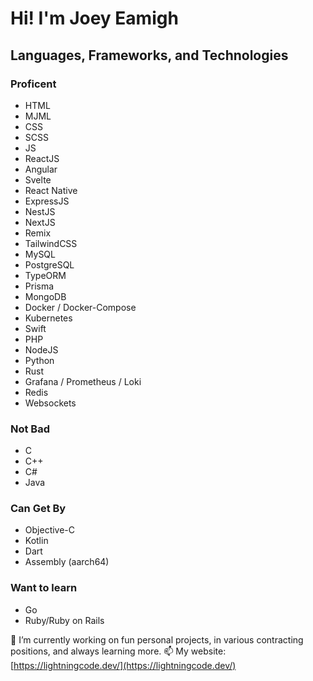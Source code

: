 # Hi! I'm Joey Eamigh

## Languages, Frameworks, and Technologies

### Proficent

* HTML
* MJML
* CSS
* SCSS
* JS
* ReactJS
* Angular
* Svelte
* React Native
* ExpressJS
* NestJS
* NextJS
* Remix
* TailwindCSS
* MySQL
* PostgreSQL
* TypeORM
* Prisma
* MongoDB
* Docker / Docker-Compose
* Kubernetes
* Swift
* PHP
* NodeJS
* Python
* Rust
* Grafana / Prometheus / Loki
* Redis
* Websockets

### Not Bad

* C
* C++
* C#
* Java

### Can Get By

* Objective-C
* Kotlin
* Dart
* Assembly (aarch64)

### Want to learn

* Go
* Ruby/Ruby on Rails

🔭 I’m currently working on fun personal projects, in various contracting positions, and always learning more.
📫 My website: [https://lightningcode.dev/](https://lightningcode.dev/)


